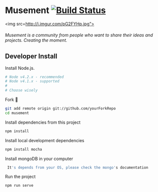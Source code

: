# Musement [![Build Status](https://travis-ci.com/lmrarturo/Musement.svg?token=8VCEpdV8M5U1zxzCUDq1&branch=dev)](https://travis-ci.com/lmrarturo/Musement)

<img src=http://i.imgur.com/pG2FYHp.jpg">
###### Musement is a community from people who want to share their ideas and projects. Creating the moment.

## Developer Install

Install Node.js. 

```bash
# Node v4.2.x - recommended
# Node v4.1.x - supported
#
# Choose wisely
```
Fork :ghost:

```bash
git add remote origin git://github.com/yourForkRepo
cd musement
```
Install dependencies from this project
```bash
npm install
```
Install local development dependencies
```bash
npm install mocha 
```
Install mongoDB in your computer
```bash
 It's depends from your OS, please check the mongo's documentation
```
Run the project
```bash
npm run serve
```

